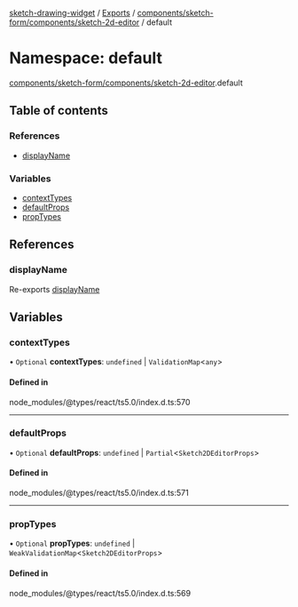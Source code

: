 [sketch-drawing-widget](../README.md) / [Exports](../modules.md) / [components/sketch-form/components/sketch-2d-editor](components_sketch_form_components_sketch_2d_editor.md) / default

# Namespace: default

[components/sketch-form/components/sketch-2d-editor](components_sketch_form_components_sketch_2d_editor.md).default

## Table of contents

### References

-   [displayName](components_sketch_form_components_sketch_2d_editor.default.md#displayname)

### Variables

-   [contextTypes](components_sketch_form_components_sketch_2d_editor.default.md#contexttypes)
-   [defaultProps](components_sketch_form_components_sketch_2d_editor.default.md#defaultprops)
-   [propTypes](components_sketch_form_components_sketch_2d_editor.default.md#proptypes)

## References

### displayName

Re-exports [displayName](components_sketch_form_components_message.default.md#displayname)

## Variables

### contextTypes

• `Optional` **contextTypes**: `undefined` \| `ValidationMap`\<`any`\>

#### Defined in

node_modules/@types/react/ts5.0/index.d.ts:570

---

### defaultProps

• `Optional` **defaultProps**: `undefined` \| `Partial`\<`Sketch2DEditorProps`\>

#### Defined in

node_modules/@types/react/ts5.0/index.d.ts:571

---

### propTypes

• `Optional` **propTypes**: `undefined` \| `WeakValidationMap`\<`Sketch2DEditorProps`\>

#### Defined in

node_modules/@types/react/ts5.0/index.d.ts:569
